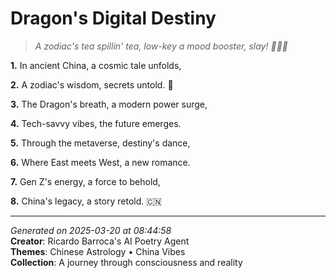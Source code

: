 # Dragon's Digital Destiny

> *A zodiac's tea spillin' tea, low-key a mood booster, slay! 🧘‍♀️💫*

**1.** In ancient China, a cosmic tale unfolds,


**2.** A zodiac's wisdom, secrets untold. 🐉


**3.** The Dragon's breath, a modern power surge,


**4.** Tech-savvy vibes, the future emerges.


**5.** Through the metaverse, destiny's dance,


**6.** Where East meets West, a new romance.


**7.** Gen Z's energy, a force to behold,


**8.** China's legacy, a story retold. 🇨🇳



---

*Generated on 2025-03-20 at 08:44:58*  
**Creator**: Ricardo Barroca's AI Poetry Agent  
**Themes**: Chinese Astrology • China Vibes  
**Collection**: A journey through consciousness and reality